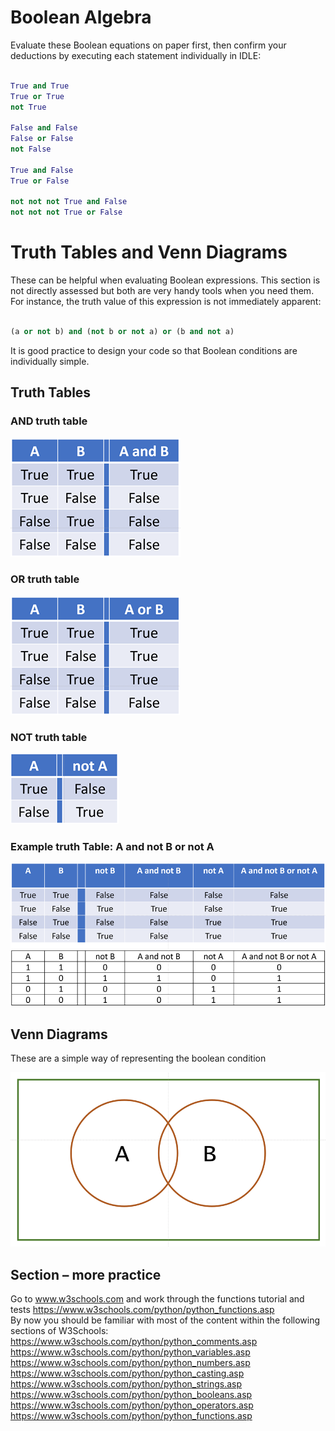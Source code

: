 # Boolean Algebra

Evaluate these Boolean equations on paper first, then confirm your deductions by executing each statement
individually in IDLE:

``` python

True and True     
True or True
not True

False and False     
False or False
not False

True and False     
True or False

not not not True and False
not not not True or False
```

# Truth Tables and Venn Diagrams

These can be helpful when evaluating Boolean expressions. This section is not directly assessed but both are
very handy tools when you need them. For instance, the truth value of this expression is not immediately
apparent:

``` python

(a or not b) and (not b or not a) or (b and not a)
```

It is good practice to design your code so that Boolean conditions are individually simple.

## Truth Tables

### AND truth table

![and truth table](../images/and_truth_table.png)

### OR truth table

![or truth table](../images/or_truth_table.png)

### NOT truth table

![not truth table](../images/not_truth_table.png)

### Example truth Table: A and not B or not A

![boolean expression represented as truth table](../images/truth_table.png)

## Venn Diagrams

These are a simple way of representing the boolean condition

![a Venn diagram](../images/venn_diagram.png)

## Section – more practice

Go to www.w3schools.com and work through the functions tutorial and tests
https://www.w3schools.com/python/python_functions.asp  
By now you should be familiar with most of the content within the following sections of W3Schools:
https://www.w3schools.com/python/python_comments.asp  
https://www.w3schools.com/python/python_variables.asp  
https://www.w3schools.com/python/python_numbers.asp  
https://www.w3schools.com/python/python_casting.asp  
https://www.w3schools.com/python/python_strings.asp  
https://www.w3schools.com/python/python_booleans.asp  
https://www.w3schools.com/python/python_operators.asp  
https://www.w3schools.com/python/python_functions.asp  
